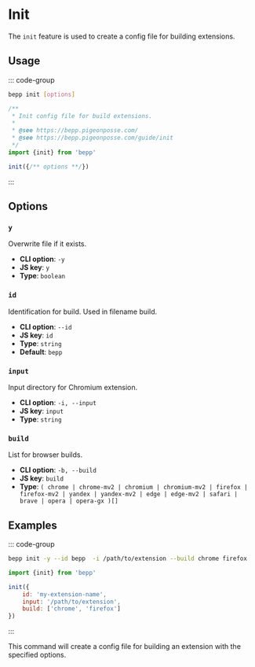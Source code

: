 # Init

The `init` feature is used to create a config file for building extensions.

## Usage

::: code-group

```bash
bepp init [options]
```

```js
/**
 * Init config file for build extensions.
 * 
 * @see https://bepp.pigeonposse.com/
 * @see https://bepp.pigeonposse.com/guide/init
 */
import {init} from 'bepp'

init({/** options **/})

```

:::

## Options

<!--@include: ../partials/options-shared.md-->

### `y`

Overwrite file if it exists.

- **CLI option**: `-y`
- **JS key**: `y`
- **Type**: `boolean`

### `id`

Identification for build. Used in filename build.

- **CLI option**: `--id`
- **JS key**: `id`
- **Type**: `string`
- **Default**: `bepp`

### `input`

Input directory for Chromium extension.

- **CLI option**: `-i, --input`
- **JS key**: `input`
- **Type**: `string`

### `build`

List for browser builds.

- **CLI option**: `-b, --build`
- **JS key**: `build`
- **Type**: `( chrome | chrome-mv2 | chromium | chromium-mv2 | firefox | firefox-mv2 | yandex | yandex-mv2 | edge | edge-mv2 | safari | brave | opera | opera-gx )[]`

## Examples

::: code-group

```bash
bepp init -y --id bepp  -i /path/to/extension --build chrome firefox
```

```js
import {init} from 'bepp'

init({
    id: 'my-extension-name',
    input: '/path/to/extension',
    build: ['chrome', 'firefox']
})

```

:::

This command will create a config file for building an extension with the specified options.
